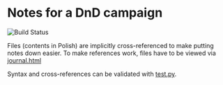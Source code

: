# Notes for a DnD campaign 

![Build Status](https://github.com/nipsufn/dnd-ki/actions/workflows/parse-n-push.yml/badge.svg)

Files (contents in Polish) are implicitly cross-referenced to make putting notes down easier.
To make references work, files have to be viewed via [journal.html](https://github.com/nipsufn/nipsufn.github.io/blob/master/journal.html)

Syntax and cross-references can be validated with [test.py](https://github.com/nipsufn/dnd-ki/blob/master/test.py).

